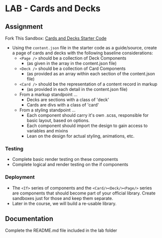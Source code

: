 # LAB - Cards and Decks


## Assignment
Fork This Sandbox: [Cards and Decks Starter Code](https://codesandbox.io/s/km24yvxx8v)

* Using the `content.json` file in the starter code as a guide/source, create a page of cards and decks with the following baseline considerations:
  * `<Page />` should be a collection of Deck Components 
    * (as given in the array in the content.json file)
  * `<Deck />` should be a collection of Card Components 
    * (as provided as an array within each section of the content.json file)
  * `<Card />` should be the representation of a content record in markup
    * (as provided in each detail in the content.json file)
  * From a markup standpoint ...
    * Decks are sections with a class of 'deck'
    * Cards are divs with a class of 'card'
  * From a styling standpoint ...
    * Each component should carry it's own .scss, responsible for basic layout, based on options.
    * Each component should import the design to gain access to variables and mixins
    * Lean on the design for actual styling, animations, etc.


### Testing
* Complete basic render testing on these components
* Complete logical and render testing on the if components

### Deployment
* The `<If>` series of components and the `<Card/><Deck/><Page/>` series are components that should become part of your official library.  Create sandboxes just for those and keep them separate.  
* Later in the course, we will build a re-usable library.

##  Documentation
Complete the README.md file included in the lab folder
